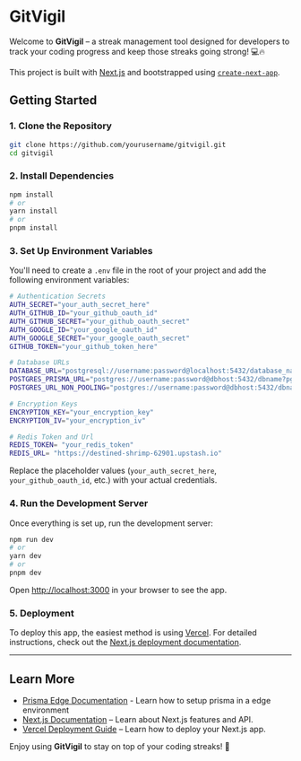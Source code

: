 # GitVigil

Welcome to **GitVigil** – a streak management tool designed for developers to track your coding progress and keep those streaks going strong! 💻🔥

This project is built with [Next.js](https://nextjs.org/) and bootstrapped using [`create-next-app`](https://github.com/vercel/next.js/tree/canary/packages/create-next-app).

## Getting Started

### 1. Clone the Repository

```bash
git clone https://github.com/yourusername/gitvigil.git
cd gitvigil
```

### 2. Install Dependencies

```bash
npm install
# or
yarn install
# or
pnpm install
```

### 3. Set Up Environment Variables

You'll need to create a `.env` file in the root of your project and add the following environment variables:

```bash
# Authentication Secrets
AUTH_SECRET="your_auth_secret_here"
AUTH_GITHUB_ID="your_github_oauth_id"
AUTH_GITHUB_SECRET="your_github_oauth_secret"
AUTH_GOOGLE_ID="your_google_oauth_id"
AUTH_GOOGLE_SECRET="your_google_oauth_secret"
GITHUB_TOKEN="your_github_token_here"

# Database URLs
DATABASE_URL="postgresql://username:password@localhost:5432/database_name"
POSTGRES_PRISMA_URL="postgres://username:password@dbhost:5432/dbname?pgbouncer=true&connect_timeout=15"
POSTGRES_URL_NON_POOLING="postgres://username:password@dbhost:5432/dbname"

# Encryption Keys
ENCRYPTION_KEY="your_encryption_key"
ENCRYPTION_IV="your_encryption_iv"

# Redis Token and Url
REDIS_TOKEN= "your_redis_token"
REDIS_URL= "https://destined-shrimp-62901.upstash.io"  
```

Replace the placeholder values (`your_auth_secret_here`, `your_github_oauth_id`, etc.) with your actual credentials.

### 4. Run the Development Server

Once everything is set up, run the development server:

```bash
npm run dev
# or
yarn dev
# or
pnpm dev
```

Open [http://localhost:3000](http://localhost:3000) in your browser to see the app.

### 5. Deployment

To deploy this app, the easiest method is using [Vercel](https://vercel.com/). For detailed instructions, check out the [Next.js deployment documentation](https://nextjs.org/docs/deployment).

---

## Learn More
- [Prisma Edge Documentation](https://www.prisma.io/docs/orm/prisma-client/deployment/edge) - Learn how to setup prisma in a edge environment
- [Next.js Documentation](https://nextjs.org/docs) – Learn about Next.js features and API.
- [Vercel Deployment Guide](https://vercel.com/docs) – Learn how to deploy your Next.js app.

Enjoy using **GitVigil** to stay on top of your coding streaks! 🚀